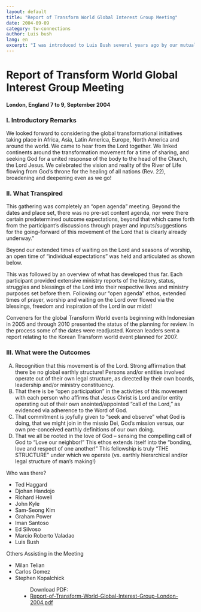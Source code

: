 ```yaml
---
layout: default
title: "Report of Transform World Global Interest Group Meeting"
date: 2004-09-09
category: tw-connections
author: Luis bush
lang: en
excerpt: "I was introduced to Luis Bush several years ago by our mutual friend, Dr. Alan Johnson. Alan is a former teacher of mine at Wheaton College and has become a dear friend over the years. Alan also serves on the advisory board of ACT 3 and is a champion for me and the work that I do. Alan also has the wonderful habit of introducing his friends to other friends that he has made over the years. He is one of the most faithful retired professors I know, continuing to give himself to the kingdom actively each day."
---
```

<h1>Report of Transform World Global Interest Group Meeting</h1>
<h4>London, England 7 to 9, September 2004</h4>

<h3>I. Introductory Remarks</h3>

<p>We looked forward to considering the global transformational initiatives taking place in Africa, Asia, Latin America, Europe, North America and around the world. We came to hear from the Lord together. We linked continents around the transformation movement for a time of sharing, and seeking God for a united response of the body to the head of the Church, the Lord Jesus. We celebrated the vision and reality of the River of Life flowing from God’s throne for the healing of all nations (Rev. 22), broadening and deepening even as we go!</p>

<h3>II. What Transpired</h3>

<p>This gathering was completely an “open agenda” meeting. Beyond the dates and place set, there was no pre-set content agenda, nor were there certain predetermined outcome expectations, beyond that which came forth from the participant’s discussions through prayer and inputs/suggestions for the going-forward of this movement of the Lord that is clearly already underway.”</p>

<p>Beyond our extended times of waiting on the Lord and seasons of worship, an open time of “individual expectations” was held and articulated as shown below.</p>

<p>This was followed by an overview of what has developed thus far. Each participant provided extensive ministry reports of the history, status, struggles and blessings of the Lord into their respective lives and ministry purposes set before them. Following our “open agenda” ethos, extended times of prayer, worship and waiting on the Lord over flowed via the blessings, freedom and inspiration of the Lord in our midst!</p>

<p>Conveners for the global Transform World events beginning with Indonesian in 2005 and through 2010 presented the status of the planning for review. In the process some of the dates were readjusted. Korean leaders sent a report relating to the Korean Transform world event planned for 2007.</p>

<h3>III. What were the Outcomes</h3>
<ol type='A'>
  <li>Recognition that this movement is of the Lord. Strong affirmation that there be no global earthly structure! Persons and/or entities involved operate out of their own legal structure, as directed by their own boards, leadership and/or ministry constituency.</li>
  <li>That there is be “open participation” in the activities of this movement with each person who affirms that Jesus Christ is Lord and/or entity operating out of their own anointed/appointed “call of the Lord,” as evidenced via adherence to the Word of God.</li>
  <li>That commitment is joyfully given to “seek and observe” what God is doing, that we might join in the missio Dei, God’s mission versus, our own pre-conceived earthly definitions of our own doing.</li>
  <li>That we all be rooted in the love of God – sensing the compelling call of God to “Love our neighbor!” This ethos extends itself into the “bonding, love and respect of one another!” This fellowship is truly “THE STRUCTURE” under which we operate (vs. earthly hierarchical and/or legal structure of man’s making!)</li>
</ol>


<p>Who was there?</p>
<ul>
  <li>Ted Haggard</li>
  <li>Djohan Handojo</li>
  <li>Richard Howell</li>
  <li>John Kyle</li>
  <li>Sam-Seong Kim</li>
  <li>Graham Power</li>
  <li>Iman Santoso</li>
  <li>Ed Silvoso</li>
  <li>Marcio Roberto Valadao</li>
  <li>Luis Bush</li>
</ul>

<p>Others Assisting in the Meeting</p>
<ul>
  <li>Milan Telian</li>
  <li>Carlos Gomez</li>
  <li>Stephen Kopalchick</li>
</ul>

<figure class="resource-links">
  <ul>Download PDF:
    <li><a href="{{ site.baseurl }}/assets/pdf/2004-09-09/Report-of-Transform-World-Global-Interest-Group-London-2004.pdf">Report-of-Transform-World-Global-Interest-Group-London-2004.pdf</a></li>
  </ul>
</figure>
